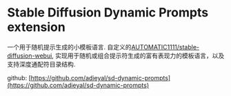 # Stable Diffusion Dynamic Prompts extension

一个用于随机提示生成的小模板语言.
自定义的[AUTOMATIC1111/stable-diffusion-webui](https://github.com/AUTOMATIC1111/stable-diffusion-webui),
实现用于随机或组合提示符生成的富有表现力的模板语言，以及支持深度通配符目录结构.

github: [https://github.com/adieyal/sd-dynamic-prompts](https://github.com/adieyal/sd-dynamic-prompts)